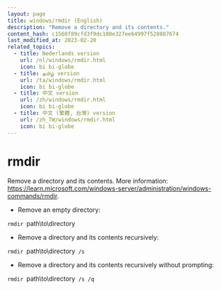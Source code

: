 ```yaml
---
layout: page
title: windows/rmdir (English)
description: "Remove a directory and its contents."
content_hash: c1568f89cfd3f9dc180e327ee64997f528887674
last_modified_at: 2023-02-20
related_topics:
  - title: Nederlands version
    url: /nl/windows/rmdir.html
    icon: bi bi-globe
  - title: தமிழ் version
    url: /ta/windows/rmdir.html
    icon: bi bi-globe
  - title: 中文 version
    url: /zh/windows/rmdir.html
    icon: bi bi-globe
  - title: 中文 (繁體, 台灣) version
    url: /zh_TW/windows/rmdir.html
    icon: bi bi-globe
---
```

# rmdir

Remove a directory and its contents.
More information: <https://learn.microsoft.com/windows-server/administration/windows-commands/rmdir>.

- Remove an empty directory:

`rmdir `<span class="tldr-var badge badge-pill bg-dark-lm bg-white-dm text-white-lm text-dark-dm font-weight-bold">path\to\directory</span>

- Remove a directory and its contents recursively:

`rmdir `<span class="tldr-var badge badge-pill bg-dark-lm bg-white-dm text-white-lm text-dark-dm font-weight-bold">path\to\directory</span>` /s`

- Remove a directory and its contents recursively without prompting:

`rmdir `<span class="tldr-var badge badge-pill bg-dark-lm bg-white-dm text-white-lm text-dark-dm font-weight-bold">path\to\directory</span>` /s /q`
